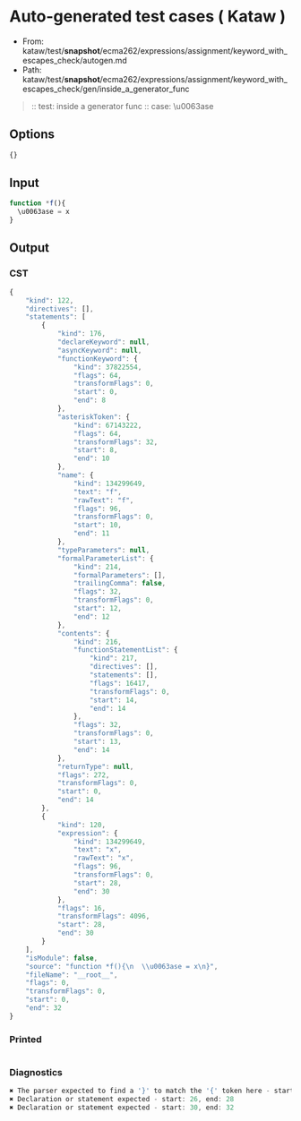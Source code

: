 # Auto-generated test cases ( Kataw )
- From: kataw/test/__snapshot__/ecma262/expressions/assignment/keyword_with_escapes_check/autogen.md
- Path: kataw/test/__snapshot__/ecma262/expressions/assignment/keyword_with_escapes_check/gen/inside_a_generator_func
> :: test: inside a generator func
> :: case: \u0063ase
## Options

`````js
{}
`````
## Input

`````js
function *f(){
  \u0063ase = x
}
`````
## Output

### CST

```javascript
{
    "kind": 122,
    "directives": [],
    "statements": [
        {
            "kind": 176,
            "declareKeyword": null,
            "asyncKeyword": null,
            "functionKeyword": {
                "kind": 37822554,
                "flags": 64,
                "transformFlags": 0,
                "start": 0,
                "end": 8
            },
            "asteriskToken": {
                "kind": 67143222,
                "flags": 64,
                "transformFlags": 32,
                "start": 8,
                "end": 10
            },
            "name": {
                "kind": 134299649,
                "text": "f",
                "rawText": "f",
                "flags": 96,
                "transformFlags": 0,
                "start": 10,
                "end": 11
            },
            "typeParameters": null,
            "formalParameterList": {
                "kind": 214,
                "formalParameters": [],
                "trailingComma": false,
                "flags": 32,
                "transformFlags": 0,
                "start": 12,
                "end": 12
            },
            "contents": {
                "kind": 216,
                "functionStatementList": {
                    "kind": 217,
                    "directives": [],
                    "statements": [],
                    "flags": 16417,
                    "transformFlags": 0,
                    "start": 14,
                    "end": 14
                },
                "flags": 32,
                "transformFlags": 0,
                "start": 13,
                "end": 14
            },
            "returnType": null,
            "flags": 272,
            "transformFlags": 0,
            "start": 0,
            "end": 14
        },
        {
            "kind": 120,
            "expression": {
                "kind": 134299649,
                "text": "x",
                "rawText": "x",
                "flags": 96,
                "transformFlags": 0,
                "start": 28,
                "end": 30
            },
            "flags": 16,
            "transformFlags": 4096,
            "start": 28,
            "end": 30
        }
    ],
    "isModule": false,
    "source": "function *f(){\n  \\u0063ase = x\n}",
    "fileName": "__root__",
    "flags": 0,
    "transformFlags": 0,
    "start": 0,
    "end": 32
}
```

### Printed

```javascript

```

### Diagnostics

```javascript
✖ The parser expected to find a '}' to match the '{' token here - start: 17, end: 26
✖ Declaration or statement expected - start: 26, end: 28
✖ Declaration or statement expected - start: 30, end: 32

```

